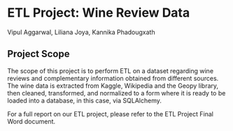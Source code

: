 # ETL Project: Wine Review Data
Vipul Aggarwal, Liliana Joya, Kannika Phadougxath

## Project Scope

The scope of this project is to perform ETL on a dataset regarding wine reviews and complementary information obtained from different sources. The wine data is extracted from Kaggle, Wikipedia and the Geopy library, then cleaned, transformed, and normalized to a form where it is ready to be loaded into a database, in this case, via SQLAlchemy.

For a full report on our ETL project, please refer to the ETL Project Final Word document. 